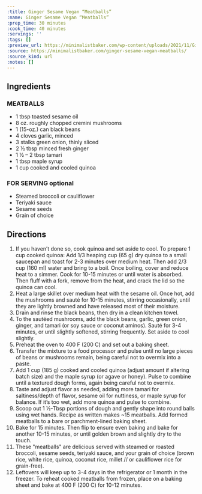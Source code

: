 ```yaml
---
:title: Ginger Sesame Vegan “Meatballs”
:name: Ginger Sesame Vegan “Meatballs”
:prep_time: 30 minutes
:cook_time: 40 minutes
:servings: ''
:tags: []
:preview_url: https://minimalistbaker.com/wp-content/uploads/2021/11/Ginger-Sesame-Vegan-Meatballs-SQUARE-200x200.jpg
:source: https://minimalistbaker.com/ginger-sesame-vegan-meatballs/
:source_kind: url
:notes: []
---
```


## Ingredients
### MEATBALLS
- 1 tbsp toasted sesame oil
- 8 oz. roughly chopped cremini mushrooms
- 1 (15-oz.) can black beans
- 4 cloves garlic, minced
- 3 stalks green onion, thinly sliced
- 2 ½ tbsp minced fresh ginger
- 1 ½ – 2 tbsp tamari
- 1 tbsp maple syrup
- 1 cup cooked and cooled quinoa

### FOR SERVING optional
- Steamed broccoli or cauliflower
- Teriyaki sauce
- Sesame seeds
- Grain of choice


## Directions
1. If you haven’t done so, cook quinoa and set aside to cool. To prepare 1 cup cooked quinoa: Add 1/3 heaping cup (65 g) dry quinoa to a small saucepan and toast for 2-3 minutes over medium heat. Then add 2/3 cup (160 ml) water and bring to a boil. Once boiling, cover and reduce heat to a simmer. Cook for 10-15 minutes or until water is absorbed. Then fluff with a fork, remove from the heat, and crack the lid so the quinoa can cool.
2. Heat a large skillet over medium heat with the sesame oil. Once hot, add the mushrooms and sauté for 10-15 minutes, stirring occasionally, until they are lightly browned and have released most of their moisture.
3. Drain and rinse the black beans, then dry in a clean kitchen towel.
4. To the sautéed mushrooms, add the black beans, garlic, green onion, ginger, and tamari (or soy sauce or coconut aminos). Sauté for 3-4 minutes, or until slightly softened, stirring frequently. Set aside to cool slightly.
5. Preheat the oven to 400 F (200 C) and set out a baking sheet.
6. Transfer the mixture to a food processor and pulse until no large pieces of beans or mushrooms remain, being careful not to overmix into a paste.
7. Add 1 cup (185 g) cooked and cooled quinoa (adjust amount if altering batch size) and the maple syrup (or agave or honey). Pulse to combine until a textured dough forms, again being careful not to overmix.
8. Taste and adjust flavor as needed, adding more tamari for saltiness/depth of flavor, sesame oil for nuttiness, or maple syrup for balance. If it’s too wet, add more quinoa and pulse to combine.
9. Scoop out 1 ½-Tbsp portions of dough and gently shape into round balls using wet hands. Recipe as written makes ~15 meatballs. Add formed meatballs to a bare or parchment-lined baking sheet.
10. Bake for 15 minutes. Then flip to ensure even baking and bake for another 10-15 minutes, or until golden brown and slightly dry to the touch.
11. These "meatballs" are delicious served with steamed or roasted broccoli, sesame seeds, teriyaki sauce, and your grain of choice (brown rice, white rice, quinoa, coconut rice, millet // or cauliflower rice for grain-free).
12. Leftovers will keep up to 3-4 days in the refrigerator or 1 month in the freezer. To reheat cooked meatballs from frozen, place on a baking sheet and bake at 400 F (200 C) for 10-12 minutes.
